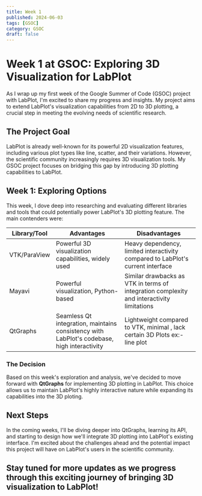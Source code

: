 ```yaml
---
title: Week 1
published: 2024-06-03
tags: [GSOC]
category: GSOC
draft: false
---
```


# Week 1 at GSOC: Exploring 3D Visualization for LabPlot

As I wrap up my first week of the Google Summer of Code (GSOC) project with LabPlot, I'm excited to share my progress and insights. My project aims to extend LabPlot's visualization capabilities from 2D to 3D plotting, a crucial step in meeting the evolving needs of scientific research.

## The Project Goal

LabPlot is already well-known for its powerful 2D visualization features, including various plot types like line, scatter, and their variations. However, the scientific community increasingly requires 3D visualization tools. My GSOC project focuses on bridging this gap by introducing 3D plotting capabilities to LabPlot.

## Week 1: Exploring Options

This week, I dove deep into researching and evaluating different libraries and tools that could potentially power LabPlot's 3D plotting feature. The main contenders were:

| Library/Tool   | Advantages                                                                                          | Disadvantages                                                                                   |
|----------------|-----------------------------------------------------------------------------------------------------|-------------------------------------------------------------------------------------------------|
| VTK/ParaView   | Powerful 3D visualization capabilities, widely used                                                    | Heavy dependency, limited interactivity compared to LabPlot's current interface                |
| Mayavi         | Powerful visualization, Python-based                                                                 | Similar drawbacks as VTK in terms of integration complexity and interactivity limitations     |
| QtGraphs       | Seamless Qt integration, maintains consistency with LabPlot's codebase, high interactivity           | Lightweight compared to VTK, minimal , lack certain 3D Plots ex:- line plot                                            |

### The Decision

Based on this week's exploration and analysis, we've decided to move forward with **QtGraphs** for implementing 3D plotting in LabPlot. This choice allows us to maintain LabPlot's highly interactive nature while expanding its capabilities into the 3D ploting.

## Next Steps

In the coming weeks, I'll be diving deeper into QtGraphs, learning its API, and starting to design how we'll integrate 3D plotting into LabPlot's existing interface. I'm excited about the challenges ahead and the potential impact this project will have on LabPlot's users in the scientific community.

Stay tuned for more updates as we progress through this exciting journey of bringing 3D visualization to LabPlot!
---
